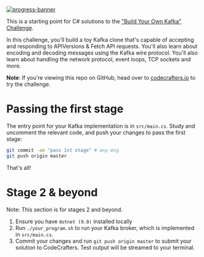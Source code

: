 [![progress-banner](https://backend.codecrafters.io/progress/kafka/66869c4e-bcf0-454f-8662-3044e678e396)](https://app.codecrafters.io/users/codecrafters-bot?r=2qF)

This is a starting point for C# solutions to the
["Build Your Own Kafka" Challenge](https://codecrafters.io/challenges/kafka).

In this challenge, you'll build a toy Kafka clone that's capable of accepting
and responding to APIVersions & Fetch API requests. You'll also learn about
encoding and decoding messages using the Kafka wire protocol. You'll also learn
about handling the network protocol, event loops, TCP sockets and more.

**Note**: If you're viewing this repo on GitHub, head over to
[codecrafters.io](https://codecrafters.io) to try the challenge.

# Passing the first stage

The entry point for your Kafka implementation is in `src/main.cs`. Study and
uncomment the relevant code, and push your changes to pass the first stage:

```sh
git commit -am "pass 1st stage" # any msg
git push origin master
```

That's all!

# Stage 2 & beyond

Note: This section is for stages 2 and beyond.

1. Ensure you have `dotnet (9.0)` installed locally
1. Run `./your_program.sh` to run your Kafka broker, which is implemented in
   `src/main.cs`.
1. Commit your changes and run `git push origin master` to submit your solution
   to CodeCrafters. Test output will be streamed to your terminal.
